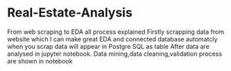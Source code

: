 # Real-Estate-Analysis
From web scraping to EDA all process explained
Firstly scrapping data from website which I can make great EDA and connected database automatcly when you scrap data will appear in Postgre SQL as table 
After data are analysed in jupyter notebook. Data mining,data cleaning,validation process are shown in notebook
